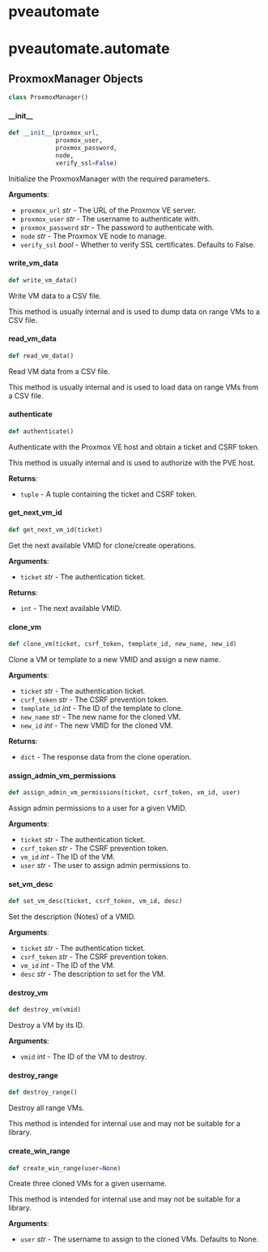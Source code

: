 <a id="pveautomate"></a>

# pveautomate

<a id="pveautomate.automate"></a>

# pveautomate.automate

<a id="pveautomate.automate.ProxmoxManager"></a>

## ProxmoxManager Objects

```python
class ProxmoxManager()
```

<a id="pveautomate.automate.ProxmoxManager.__init__"></a>

#### \_\_init\_\_

```python
def __init__(proxmox_url,
             proxmox_user,
             proxmox_password,
             node,
             verify_ssl=False)
```

Initialize the ProxmoxManager with the required parameters.

**Arguments**:

- `proxmox_url` _str_ - The URL of the Proxmox VE server.
- `proxmox_user` _str_ - The username to authenticate with.
- `proxmox_password` _str_ - The password to authenticate with.
- `node` _str_ - The Proxmox VE node to manage.
- `verify_ssl` _bool_ - Whether to verify SSL certificates. Defaults to False.

<a id="pveautomate.automate.ProxmoxManager.write_vm_data"></a>

#### write\_vm\_data

```python
def write_vm_data()
```

Write VM data to a CSV file.

This method is usually internal and is used to dump data on range VMs to a CSV file.

<a id="pveautomate.automate.ProxmoxManager.read_vm_data"></a>

#### read\_vm\_data

```python
def read_vm_data()
```

Read VM data from a CSV file.

This method is usually internal and is used to load data on range VMs from a CSV file.

<a id="pveautomate.automate.ProxmoxManager.authenticate"></a>

#### authenticate

```python
def authenticate()
```

Authenticate with the Proxmox VE host and obtain a ticket and CSRF token.

This method is usually internal and is used to authorize with the PVE host.

**Returns**:

- `tuple` - A tuple containing the ticket and CSRF token.

<a id="pveautomate.automate.ProxmoxManager.get_next_vm_id"></a>

#### get\_next\_vm\_id

```python
def get_next_vm_id(ticket)
```

Get the next available VMID for clone/create operations.

**Arguments**:

- `ticket` _str_ - The authentication ticket.
  

**Returns**:

- `int` - The next available VMID.

<a id="pveautomate.automate.ProxmoxManager.clone_vm"></a>

#### clone\_vm

```python
def clone_vm(ticket, csrf_token, template_id, new_name, new_id)
```

Clone a VM or template to a new VMID and assign a new name.

**Arguments**:

- `ticket` _str_ - The authentication ticket.
- `csrf_token` _str_ - The CSRF prevention token.
- `template_id` _int_ - The ID of the template to clone.
- `new_name` _str_ - The new name for the cloned VM.
- `new_id` _int_ - The new VMID for the cloned VM.
  

**Returns**:

- `dict` - The response data from the clone operation.

<a id="pveautomate.automate.ProxmoxManager.assign_admin_vm_permissions"></a>

#### assign\_admin\_vm\_permissions

```python
def assign_admin_vm_permissions(ticket, csrf_token, vm_id, user)
```

Assign admin permissions to a user for a given VMID.

**Arguments**:

- `ticket` _str_ - The authentication ticket.
- `csrf_token` _str_ - The CSRF prevention token.
- `vm_id` _int_ - The ID of the VM.
- `user` _str_ - The user to assign admin permissions to.

<a id="pveautomate.automate.ProxmoxManager.set_vm_desc"></a>

#### set\_vm\_desc

```python
def set_vm_desc(ticket, csrf_token, vm_id, desc)
```

Set the description (Notes) of a VMID.

**Arguments**:

- `ticket` _str_ - The authentication ticket.
- `csrf_token` _str_ - The CSRF prevention token.
- `vm_id` _int_ - The ID of the VM.
- `desc` _str_ - The description to set for the VM.

<a id="pveautomate.automate.ProxmoxManager.destroy_vm"></a>

#### destroy\_vm

```python
def destroy_vm(vmid)
```

Destroy a VM by its ID.

**Arguments**:

- `vmid` _int_ - The ID of the VM to destroy.

<a id="pveautomate.automate.ProxmoxManager.destroy_range"></a>

#### destroy\_range

```python
def destroy_range()
```

Destroy all range VMs.

This method is intended for internal use and may not be suitable for a library.

<a id="pveautomate.automate.ProxmoxManager.create_win_range"></a>

#### create\_win\_range

```python
def create_win_range(user=None)
```

Create three cloned VMs for a given username.

This method is intended for internal use and may not be suitable for a library.

**Arguments**:

- `user` _str_ - The username to assign to the cloned VMs. Defaults to None.

